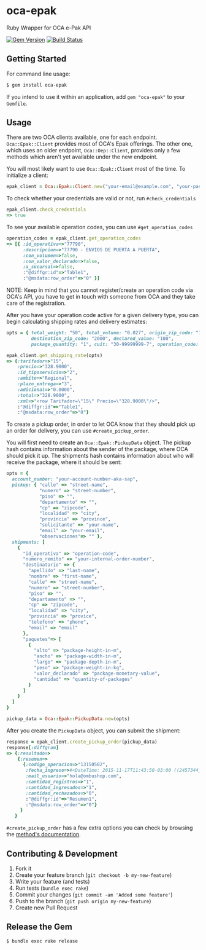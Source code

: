 # oca-epak
Ruby Wrapper for OCA e-Pak API

[![Gem Version](https://badge.fury.io/rb/oca-epak.svg)](http://badge.fury.io/rb/oca-epak)
[![Build Status](https://travis-ci.org/ombulabs/oca-epak.svg?branch=master)](https://travis-ci.org/ombulabs/oca-epak)

## Getting Started

For command line usage:

```bash
$ gem install oca-epak
```

If you intend to use it within an application, add `gem "oca-epak"` to your
`Gemfile`.

## Usage

There are two OCA clients available, one for each endpoint. `Oca::Epak::Client`
provides most of OCA's Epak offerings. The other one, which uses an older
endpoint, `Oca::Oep::Client`, provides only a few methods which aren't yet
available under the new endpoint.

You will most likely want to use `Oca::Epak::Client` most of the time. To
initialize a client:

```ruby
epak_client = Oca::Epak::Client.new("your-email@example.com", "your-password")
```

To check whether your credentials are valid or not, run `#check_credentials`

```ruby
epak_client.check_credentials
=> true
```

To see your available operation codes, you can use `#get_operation_codes`

```ruby
operation_codes = epak_client.get_operation_codes
=> [{ :id_operativa=>"77790",
      :descripcion=>"77790 - ENVIOS DE PUERTA A PUERTA",
      :con_volumen=>false,
      :con_valor_declarado=>false,
      :a_sucursal=>false,
      :"@diffgr:id"=>"Table1",
      :"@msdata:row_order"=>"0" }]
```

NOTE: Keep in mind that you cannot register/create an operation code via OCA's
API, you have to get in touch with someone from OCA and they take care of the
registration.

After you have your operation code active for a given delivery type, you can
begin calculating shipping rates and delivery estimates:

```ruby
opts = { total_weight: "50", total_volume: "0.027", origin_zip_code: "1646",
         destination_zip_code: "2000", declared_value: "100",
         package_quantity: "1", cuit: "30-99999999-7", operation_code: "77790" }

epak_client.get_shipping_rate(opts)
=> {:tarifador=>"15",
    :precio=>"328.9000",
    :id_tiposervicio=>"2",
    :ambito=>"Regional",
    :plazo_entrega=>"3",
    :adicional=>"0.0000",
    :total=>"328.9000",
    :xml=>"<row Tarifador=\"15\" Precio=\"328.9000\"/>",
    :"@diffgr:id"=>"Table1",
    :"@msdata:row_order"=>"0"}
```

To create a pickup order, in order to let OCA know that they should pick up an
order for delivery, you can use `#create_pickup_order`.

You will first need to create an `Oca::Epak::PickupData` object.
The pickup hash contains information about the sender of the package, where OCA
should pick it up. The shipments hash contains information about who will
receive the package, where it should be sent:

```ruby
opts = {
  account_number: "your-account-number-aka-sap",
  pickup: { "calle" => "street-name",
            "numero" => "street-number",
            "piso" => "",
            "departamento" => "",
            "cp" => "zipcode",
            "localidad" => "city",
            "provincia" => "province",
            "solicitante" => "your-name",
            "email" => "your-email",
            "observaciones"=> "" },
  shipments: [
    {
      "id_operativa" => "operation-code",
      "numero_remito" => "your-internal-order-number",
      "destinatario" => {
        "apellido" => "last-name",
        "nombre" => "first-name",
        "calle" => "street-name",
        "numero" => "street-number",
        "piso" => "",
        "departamento" => "",
        "cp" => "zipcode",
        "localidad" => "city",
        "provincia" => "provice",
        "telefono" => "phone",
        "email" => "email"
      },
      "paquetes"=> [
        {
          "alto" => "package-height-in-m",
          "ancho" => "package-width-in-m",
          "largo" => "package-depth-in-m",
          "peso" => "package-weight-in-kg",
          "valor_declarado" => "package-monetary-value",
          "cantidad" => "quantity-of-packages"
        }
      ]
    }
  ]
}

pickup_data = Oca::Epak::PickupData.new(opts)
```

After you create the `PickupData` object, you can submit the shipment:

```ruby
response = epak_client.create_pickup_order(pickup_data)
response[:diffgram]
=> {:resultado=>
    {:resumen=>
      {:codigo_operacion=>"13150502",
       :fecha_ingreso=>#<DateTime: 2015-11-17T11:43:50-03:00 ((2457344j,53030s,607000000n),-10800s,2299161j)>,
       :mail_usuario=>"hola@ombushop.com",
       :cantidad_registros=>"1",
       :cantidad_ingresados=>"1",
       :cantidad_rechazados=>"0",
       :"@diffgr:id"=>"Resumen1",
       :"@msdata:row_order"=>"0"}
     }
   }
```

`#create_pickup_order` has a few extra options you can check by browsing the
[method's documentation](http://www.rubydoc.info/github/ombulabs/oca-epak/master/Oca%2FEpak%2FClient%3Acreate_pickup_order).

## Contributing & Development

1. Fork it
2. Create your feature branch (`git checkout -b my-new-feature`)
3. Write your feature (and tests)
4. Run tests (`bundle exec rake`)
5. Commit your changes (`git commit -am 'Added some feature'`)
6. Push to the branch (`git push origin my-new-feature`)
7. Create new Pull Request

## Release the Gem

```bash
$ bundle exec rake release
```
